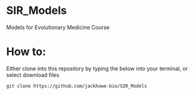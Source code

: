 # SIR_Models
Models for Evolutionary Medicine Course


# How to:

Either clone into this repository by typing the below into your terminal, or select download files

```
git clone https://github.com/jackhowe-bio/SIR_Models
```

